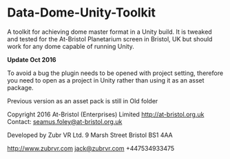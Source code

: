 # Data-Dome-Unity-Toolkit

A toolkit for achieving dome master format in a Unity build. It is tweaked and tested for the At-Bristol Planetarium screen in Bristol, UK but should work for any dome capable of running Unity. 

**Update Oct 2016**

To avoid a bug the plugin needs to be opened with project setting, therefore you need to open as a project in Unity rather than using it as an asset package.

Previous version as an asset pack is still in Old folder 

Copyright 2016 At-Bristol (Enterprises) Limited
http://at-bristol.org.uk
Contact: seamus.foley@at-bristol.org.uk

Developed by Zubr VR Ltd.
9 Marsh Street
Bristol
BS1 4AA

http://www.zubrvr.com 
jack@zubrvr.com	
+447534933475

